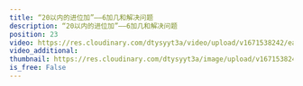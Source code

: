 ```yaml
---
title: “20以内的进位加”——6加几和解决问题
description: “20以内的进位加”——6加几和解决问题
position: 23
video: https://res.cloudinary.com/dtysyyt3a/video/upload/v1671538242/easymath/1年级上/08单元20以内的进位加法/wo5ut6uyttldfvxago8f.mp4
video_additional: 
thumbnail: https://res.cloudinary.com/dtysyyt3a/image/upload/v1671538244/easymath/1年级上/08单元20以内的进位加法/eea08hfi1j7cx7u6iqce.png
is_free: False
---
```

